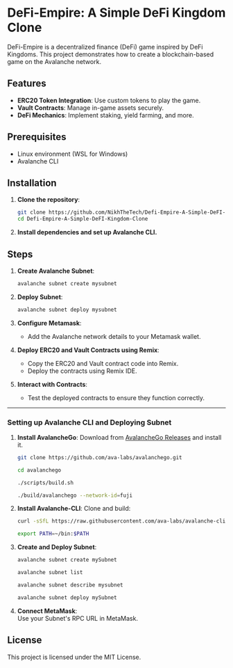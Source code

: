 # DeFi-Empire: A Simple DeFi Kingdom Clone

DeFi-Empire is a decentralized finance (DeFi) game inspired by DeFi Kingdoms. This project demonstrates how to create a blockchain-based game on the Avalanche network.

## Features

- **ERC20 Token Integration**: Use custom tokens to play the game.
- **Vault Contracts**: Manage in-game assets securely.
- **DeFi Mechanics**: Implement staking, yield farming, and more.

## Prerequisites

- Linux environment (WSL for Windows)
- Avalanche CLI

## Installation

1. **Clone the repository**:
   ```bash
   git clone https://github.com/NikhTheTech/Defi-Empire-A-Simple-DeFI-Kingdom-Clone.git
   cd Defi-Empire-A-Simple-DeFI-Kingdom-Clone
   ```

2. **Install dependencies and set up Avalanche CLI.**

## Steps

1. **Create Avalanche Subnet**:
   ```bash
   avalanche subnet create mysubnet
   ```

2. **Deploy Subnet**:
   ```bash
   avalanche subnet deploy mysubnet
   ```

3. **Configure Metamask**:
   - Add the Avalanche network details to your Metamask wallet.

4. **Deploy ERC20 and Vault Contracts using Remix**:
   - Copy the ERC20 and Vault contract code into Remix.
   - Deploy the contracts using Remix IDE.

5. **Interact with Contracts**:
   - Test the deployed contracts to ensure they function correctly.

---

### Setting up Avalanche CLI and Deploying Subnet

1. **Install AvalancheGo**:
   Download from [AvalancheGo Releases](https://github.com/ava-labs/avalanchego/releases) and install it.

   ```bash
   git clone https://github.com/ava-labs/avalanchego.git
   
   cd avalanchego
   
   ./scripts/build.sh
   
   ./build/avalanchego --network-id=fuji
   ```

2. **Install Avalanche-CLI**:
   Clone and build:

   ```bash
   curl -sSfL https://raw.githubusercontent.com/ava-labs/avalanche-cli/main/scripts/install.sh | sh -s
   
   export PATH=~/bin:$PATH
   ```

3. **Create and Deploy Subnet**:

   ```bash
   avalanche subnet create mySubnet

   avalanche subnet list

   avalanche subnet describe mysubnet
   
   avalanche subnet deploy mySubnet
   ```

4. **Connect MetaMask**:  
   Use your Subnet's RPC URL in MetaMask.


## License

This project is licensed under the MIT License.
